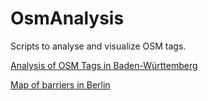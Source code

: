 # OsmAnalysis

Scripts to analyse and visualize OSM tags.

[Analysis of OSM Tags in Baden-Württemberg](https://cargorocket.github.io/OsmAnalysis/docs/OSM_Analysis_BW.html)

[Map of barriers in Berlin](https://cargorocket.github.io/OsmAnalysis/docs/berlin_bollards.html)
